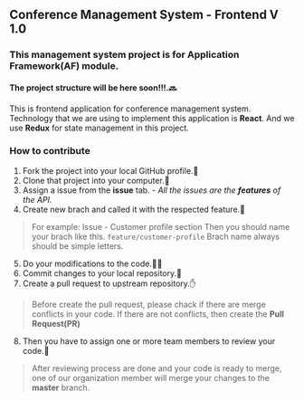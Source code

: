 ## Conference Management System - Frontend V 1.0
### This management system project is for Application Framework(AF) module.
#### The project structure will be here soon!!!.:soon:
This is frontend application for conference management system. Technology that we are using to implement this application is **React**. And we use **Redux** for state management in this project.

### How to contribute
1. Fork the project into your local GitHub profile.:fork_and_knife:
2. Clone that project into your computer.:rocket:
3. Assign a issue from the **issue** tab. - *All the issues are the **features** of the API.*
4. Create new brach and called it with the respected feature.:seedling:
> For example: Issue - Customer profile section
> Then you should name your brach like this.
> `feature/customer-profile`
> Brach name always should be simple letters.
5. Do your modifications to the code.👨‍💻
6. Commit changes to your local repository.💬
7. Create a pull request to upstream repository.:hand:
> Before create the pull request, please chack if there are merge conflicts in your code. If there are not conflicts, then create the **Pull Request(PR)**
8. Then you have to assign one or more team members to review your code.:eyes:
> After reviewing process are done and your code is ready to merge, one of our organization member will merge your changes to the **master** branch.
